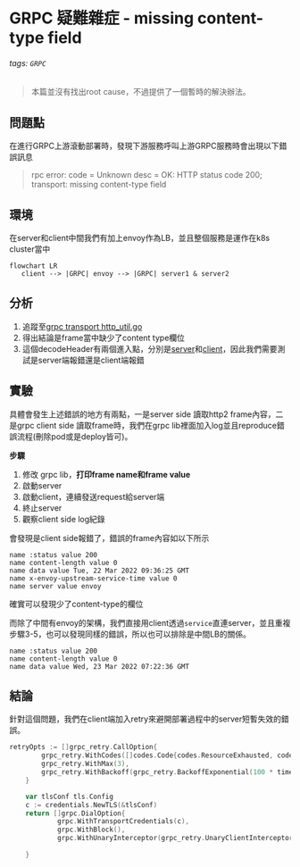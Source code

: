 # GRPC 疑難雜症 - missing content-type field

###### tags: `GRPC`

> 本篇並沒有找出root cause，不過提供了一個暫時的解決辦法。

## 問題點
在進行GRPC上游滾動部署時，發現下游服務呼叫上游GRPC服務時會出現以下錯誤訊息
> rpc error: code = Unknown desc = OK: HTTP status code 200; transport: missing content-type field


## 環境
在server和client中間我們有加上envoy作為LB，並且整個服務是運作在k8s cluster當中
```mermaid
flowchart LR
   client --> |GRPC| envoy --> |GRPC| server1 & server2
```

## 分析
1. 追蹤至[grpc transport http_util.go](https://github.com/grpc/grpc-go/blob/daba80583807e692013f3fd884092e77413705f1/internal/transport/http_util.go#L283)
2. 得出結論是frame當中缺少了content type欄位
3. 這個decodeHeader有兩個進入點，分別是[server](https://github.com/grpc/grpc-go/blob/v1.37.0/internal/transport/http2_server.go#L310)和[client](https://github.com/grpc/grpc-go/blob/v1.37.0/internal/transport/http2_client.go#L1249)，因此我們需要測試是server端報錯還是client端報錯

## 實驗
具體會發生上述錯誤的地方有兩點，一是server side 讀取http2 frame內容，二是grpc client side 讀取frame時，我們在grpc lib裡面加入log並且reproduce錯誤流程(刪除pod或是deploy皆可)。

**步驟**
1. 修改 grpc lib，**打印frame name和frame value**
2. 啟動server
3. 啟動client，連續發送request給server端
4. 終止server
5. 觀察client side log紀錄

會發現是client side報錯了，錯誤的frame內容如以下所示
```
name :status value 200
name content-length value 0
name data value Tue, 22 Mar 2022 09:36:25 GMT
name x-envoy-upstream-service-time value 0
name server value envoy
```


確實可以發現少了content-type的欄位

而除了中間有envoy的架構，我們直接用client透過`service`直連server，並且重複步驟3-5，也可以發現同樣的錯誤，所以也可以排除是中間LB的關係。

```
name :status value 200
name content-length value 0
name data value Wed, 23 Mar 2022 07:22:36 GMT
```

## 結論
針對這個問題，我們在client端加入retry來避開部署過程中的server短暫失效的錯誤。

``` go
retryOpts := []grpc_retry.CallOption{
		grpc_retry.WithCodes([]codes.Code{codes.ResourceExhausted, codes.Unavailable, codes.Unknown}...),
		grpc_retry.WithMax(3),
		grpc_retry.WithBackoff(grpc_retry.BackoffExponential(100 * time.Millisecond)),
	}

	var tlsConf tls.Config
	c := credentials.NewTLS(&tlsConf)
	return []grpc.DialOption{
            grpc.WithTransportCredentials(c),
            grpc.WithBlock(),
            grpc.WithUnaryInterceptor(grpc_retry.UnaryClientInterceptor(retryOpts...)),
		
	}
```
